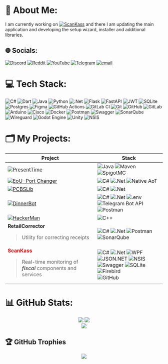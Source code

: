 # 💫 About Me:
I am currently working on [![ScanKass](https://img.shields.io/badge/ScanKass-%2306802F?logo=data%3Aimage%2Fsvg%2Bxml%3Bbase64%2CPHN2ZyB3aWR0aD0iNDE5IiBoZWlnaHQ9IjQxOCIgdmlld0JveD0iMCAwIDQxOSA0MTgiIGZpbGw9Im5vbmUiIHhtbG5zPSJodHRwOi8vd3d3LnczLm9yZy8yMDAwL3N2ZyI%2BCjxwYXRoIGQ9Ik0yMjcgMjI2SDM2NVYzNjRIMjI3VjIyNloiIGZpbGw9ImJsYWNrIi8%2BCjxyZWN0IHg9IjU1IiB5PSI1NCIgd2lkdGg9IjE3MSIgaGVpZ2h0PSIxNzEiIGZpbGw9IiMwQkRBNTEiLz4KPC9zdmc%2BCg%3D%3D&labelColor=%23ffffff)](https://scankass.ru) and there I am updating the main application and developing the setup wizard, installer and additional libraries.


## 🌐 Socials:
[![Discord](https://img.shields.io/badge/Discord-%237289DA.svg?logo=discord&logoColor=white)](https://discord.gg/ornaras) [![Reddit](https://img.shields.io/badge/Reddit-%23FF4500.svg?logo=Reddit&logoColor=white)](https://reddit.com/user/ornaras) [![YouTube](https://img.shields.io/badge/YouTube-%23C4302B.svg?logo=youtube&logoColor=white)](https://www.youtube.com/@ornaras-the-copybara) [![Telegram](https://img.shields.io/badge/Telegram-%231d94d0.svg?logo=Telegram&logoColor=white)](https://t.me/ornaras) [![email](https://img.shields.io/badge/Email-D14836?logo=gmail&logoColor=white)](mailto:ornaras.us@gmail.com) 

# 💻 Tech Stack:
![C#](https://img.shields.io/badge/c%23-%23239120.svg?style=for-the-badge&logo=csharp&logoColor=white) ![Dart](https://img.shields.io/badge/dart-%230175C2.svg?style=for-the-badge&logo=dart&logoColor=white) ![Java](https://img.shields.io/badge/java-%23ED8B00.svg?style=for-the-badge&logo=openjdk&logoColor=white) ![Python](https://img.shields.io/badge/python-3670A0?style=for-the-badge&logo=python&logoColor=ffdd54) ![.Net](https://img.shields.io/badge/.NET-5C2D91?style=for-the-badge&logo=.net&logoColor=white) ![Flask](https://img.shields.io/badge/flask-%23000.svg?style=for-the-badge&logo=flask&logoColor=white) ![FastAPI](https://img.shields.io/badge/FastAPI-005571?style=for-the-badge&logo=fastapi) ![JWT](https://img.shields.io/badge/JWT-black?style=for-the-badge&logo=JSON%20web%20tokens) ![SQLite](https://img.shields.io/badge/sqlite-%2307405e.svg?style=for-the-badge&logo=sqlite&logoColor=white) ![Postgres](https://img.shields.io/badge/postgres-%23316192.svg?style=for-the-badge&logo=postgresql&logoColor=white) ![Figma](https://img.shields.io/badge/figma-%23F24E1E.svg?style=for-the-badge&logo=figma&logoColor=white) ![GitHub Actions](https://img.shields.io/badge/github%20actions-%232671E5.svg?style=for-the-badge&logo=githubactions&logoColor=white) ![GitLab CI](https://img.shields.io/badge/gitlab%20CI-%23181717.svg?style=for-the-badge&logo=gitlab&logoColor=white) ![Git](https://img.shields.io/badge/git-%23F05033.svg?style=for-the-badge&logo=git&logoColor=white) ![GitHub](https://img.shields.io/badge/github-%23121011.svg?style=for-the-badge&logo=github&logoColor=white) ![GitLab](https://img.shields.io/badge/gitlab-%23181717.svg?style=for-the-badge&logo=gitlab&logoColor=white) ![Arduino](https://img.shields.io/badge/-Arduino-00979D?style=for-the-badge&logo=Arduino&logoColor=white) ![Cisco](https://img.shields.io/badge/cisco-%23049fd9.svg?style=for-the-badge&logo=cisco&logoColor=black) ![Docker](https://img.shields.io/badge/docker-%230db7ed.svg?style=for-the-badge&logo=docker&logoColor=white) ![Postman](https://img.shields.io/badge/Postman-FF6C37?style=for-the-badge&logo=postman&logoColor=white) ![Swagger](https://img.shields.io/badge/-Swagger-%23Clojure?style=for-the-badge&logo=swagger&logoColor=white) ![SonarQube](https://img.shields.io/badge/SonarQube-black?style=for-the-badge&logo=sonarqube&logoColor=4E9BCD) ![Wireguard](https://img.shields.io/badge/wireguard-%2388171A.svg?style=for-the-badge&logo=wireguard&logoColor=white) ![Godot Engine](https://img.shields.io/badge/GODOT-%23FFFFFF.svg?style=for-the-badge&logo=godot-engine) ![Unity](https://img.shields.io/badge/unity-%23000000.svg?style=for-the-badge&logo=unity&logoColor=white) ![NSIS](https://img.shields.io/badge/NSIS-%2301B0F0.svg?style=for-the-badge&logo=nsis&logoColor=white)

# 🗂️ My Projects:
Project | Stack
--- | ---
[![PresentTime](https://github-readme-stats.vercel.app/api/pin/?username=ornaras&repo=PresentTime&theme=transparent&hide_border=true)](https://github.com/ornaras/PresentTime) | ![Java](https://img.shields.io/badge/java-%23ED8B00.svg?style=for-the-badge&logo=openjdk&logoColor=white) ![Maven](https://img.shields.io/badge/Maven-%23c71a36.svg?style=for-the-badge&logo=apachemaven&logoColor=white) ![SpigotMC](https://img.shields.io/badge/SpigotMC-%23ed8106.svg?style=for-the-badge&logo=spigotmc&logoColor=white)
[![EoU-Port Changer](https://github-readme-stats.vercel.app/api/pin/?username=ornaras&repo=eou-port-changer&theme=transparent&hide_border=true)](https://github.com/ornaras/eou-port-changer) | ![C#](https://img.shields.io/badge/c%23-%23239120.svg?style=for-the-badge&logo=csharp&logoColor=white) ![.Net](https://img.shields.io/badge/.NET-5C2D91?style=for-the-badge&logo=.net&logoColor=white) ![Native AoT](https://img.shields.io/badge/Native%20AoT-5a26d9?style=for-the-badge)
[![PCBSLib](https://github-readme-stats.vercel.app/api/pin/?username=ornaras&repo=PCBSLib&theme=transparent&hide_border=true)](https://github.com/ornaras/PCBSLib) | ![C#](https://img.shields.io/badge/c%23-%23239120.svg?style=for-the-badge&logo=csharp&logoColor=white) ![.Net](https://img.shields.io/badge/.NET-5C2D91?style=for-the-badge&logo=.net&logoColor=white) 
[![DinnerBot](https://github-readme-stats.vercel.app/api/pin/?username=ornaras&repo=dinner-bot&theme=transparent&hide_border=true)](https://github.com/ornaras/dinner-bot) | ![C#](https://img.shields.io/badge/c%23-%23239120.svg?style=for-the-badge&logo=csharp&logoColor=white) ![.Net](https://img.shields.io/badge/.NET-5C2D91?style=for-the-badge&logo=.net&logoColor=white) ![.env](https://img.shields.io/badge/.env-000000?style=for-the-badge&logo=.env) ![Telegram Bot API](https://img.shields.io/badge/Bot_API-26A5E4?style=for-the-badge&logo=telegram&logoColor=white) ![Postman](https://img.shields.io/badge/Postman-FF6C37?style=for-the-badge&logo=postman&logoColor=white)
[![HackerMan](https://github-readme-stats.vercel.app/api/pin/?username=ornaras&repo=HackerMan&theme=transparent&hide_border=true)](https://github.com/ornaras/HackerMan) | ![C++](https://img.shields.io/badge/c++-00599C.svg?style=for-the-badge&logo=cplusplus&logoColor=white)
__RetailCorrector__<br/><blockquote>Utility for correcting receipts</blockquote> | ![C#](https://img.shields.io/badge/c%23-%23239120.svg?style=for-the-badge&logo=csharp&logoColor=white) ![.Net](https://img.shields.io/badge/.NET-5C2D91?style=for-the-badge&logo=.net&logoColor=white) ![Postman](https://img.shields.io/badge/Postman-FF6C37?style=for-the-badge&logo=postman&logoColor=white) ![SonarQube](https://img.shields.io/badge/SonarQube-black?style=for-the-badge&logo=sonarqube&logoColor=4E9BCD)
<b style="color: red">ScanKass</b><br/><blockquote>Real-time monitoring of <i><b>fiscal</b></i> components and services</blockquote> | ![C#](https://img.shields.io/badge/c%23-%23239120.svg?style=for-the-badge&logo=csharp&logoColor=white) ![.Net](https://img.shields.io/badge/.NET-5C2D91?style=for-the-badge&logo=.net&logoColor=white) ![WPF](https://img.shields.io/badge/WPF-%23239120.svg?style=for-the-badge&logoColor=white) ![JSON.NET](https://img.shields.io/badge/JSON.NET-black.svg?style=for-the-badge&logo=rocket&logoColor=white) ![NSIS](https://img.shields.io/badge/NSIS-%2301B0F0.svg?style=for-the-badge&logo=nsis&logoColor=white)<br/>![Swagger](https://img.shields.io/badge/-Swagger-%23Clojure?style=for-the-badge&logo=swagger&logoColor=white) ![SQLite](https://img.shields.io/badge/sqlite-%2307405e.svg?style=for-the-badge&logo=sqlite&logoColor=white) ![Firebird](https://img.shields.io/badge/Firebird-%23e9730a.svg?style=for-the-badge)<br/>![GitHub](https://img.shields.io/badge/GitHub_API-%23121011.svg?style=for-the-badge&logo=github&logoColor=white)

# 📊 GitHub Stats:
<div align="center">
  <img src="https://github-readme-stats.vercel.app/api?username=ornaras&theme=transparent&hide_border=false"/>
  <img src="https://nirzak-streak-stats.vercel.app/?user=ornaras&theme=transparent&hide_border=false"/><br/>
  <img src="https://github-readme-stats.vercel.app/api/top-langs/?username=ornaras&theme=transparent&hide_border=false&layout=compact"/>
</div>

## 🏆 GitHub Trophies
<div align="center"><img src="https://github-profile-trophy.vercel.app/?username=ornaras&theme=onedark&no-frame=true&no-bg=true&margin-w=4"/></div>
